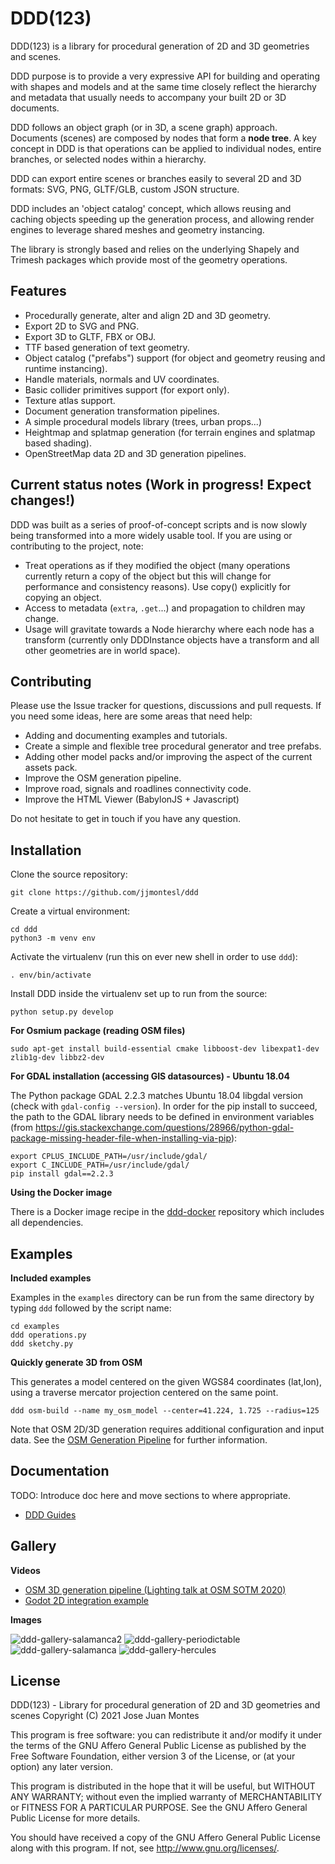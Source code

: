 # DDD(123)

DDD(123) is a library for procedural generation of 2D and 3D geometries and scenes.

DDD purpose is to provide a very expressive API for building and operating with
shapes and models and at the same time closely reflect the hierarchy and metadata
that usually needs to accompany your built 2D or 3D documents.

DDD follows an object graph (or in 3D, a scene graph) approach. Documents (scenes)
are composed by nodes that form a **node tree**. A key concept in DDD is that
operations can be applied to individual nodes, entire branches, or selected
nodes within a hierarchy.

DDD can export entire scenes or branches easily to several 2D and 3D
formats: SVG, PNG, GLTF/GLB, custom JSON structure.

DDD includes an 'object catalog' concept, which allows reusing and caching objects
speeding up the generation process, and allowing render engines to leverage shared
meshes and geometry instancing.

The library is strongly based and relies on the underlying Shapely and Trimesh
packages which provide most of the geometry operations.


## Features

- Procedurally generate, alter and align 2D and 3D geometry.
- Export 2D to SVG and PNG.
- Export 3D to GLTF, FBX or OBJ.
- TTF based generation of text geometry.
- Object catalog ("prefabs") support (for object and geometry reusing and runtime instancing).
- Handle materials, normals and UV coordinates.
- Basic collider primitives support (for export only).
- Texture atlas support.
- Document generation transformation pipelines.
- A simple procedural models library (trees, urban props...)
- Heightmap and splatmap generation (for terrain engines and splatmap based shading).
- OpenStreetMap data 2D and 3D generation pipelines.


## Current status notes (Work in progress! Expect changes!)

DDD was built as a series of proof-of-concept scripts and is now slowly being
transformed into a more widely usable tool. If you are using or contributing
to the project, note:

- Treat operations as if they modified the object (many operations currently return
  a copy of the object but this will change for performance and consistency reasons).
  Use copy() explicitly for copying an object.
- Access to metadata (`extra`, `.get`...) and propagation to children may change.
- Usage will gravitate towards a Node hierarchy where each node has a transform
  (currently only DDDInstance objects have a transform and all other geometries are
  in world space).


## Contributing

Please use the Issue tracker for questions, discussions and pull requests.
If you need some ideas, here are some areas that need help:

- Adding and documenting examples and tutorials.
- Create a simple and flexible tree procedural generator and tree prefabs.
- Adding other model packs and/or improving the aspect of the current assets pack.
- Improve the OSM generation pipeline.
- Improve road, signals and roadlines connectivity code.
- Improve the HTML Viewer (BabylonJS + Javascript)

Do not hesitate to get in touch if you have any question.


## Installation

Clone the source repository:

    git clone https://github.com/jjmontesl/ddd

Create a virtual environment:

    cd ddd
    python3 -m venv env

Activate the virtualenv (run this on ever new shell in order to use `ddd`):

    . env/bin/activate

Install DDD inside the virtualenv set up to run from the source:

    python setup.py develop

**For Osmium package (reading OSM files)**

    sudo apt-get install build-essential cmake libboost-dev libexpat1-dev zlib1g-dev libbz2-dev

**For GDAL installation (accessing GIS datasources) - Ubuntu 18.04**

The Python package GDAL 2.2.3 matches Ubuntu 18.04 libgdal version (check with `gdal-config --version`). In order
for the pip install to succeed, the path to the GDAL library needs to be defined in environment variables
(from https://gis.stackexchange.com/questions/28966/python-gdal-package-missing-header-file-when-installing-via-pip):

    export CPLUS_INCLUDE_PATH=/usr/include/gdal/
    export C_INCLUDE_PATH=/usr/include/gdal/
    pip install gdal==2.2.3

**Using the Docker image**

There is a Docker image recipe in the [ddd-docker](https://github.com/jjmontesl/ddd-docker) repository
which includes all dependencies.


## Examples

**Included examples**

Examples in the `examples` directory can be run from the same directory by
typing `ddd` followed by the script name:

    cd examples
    ddd operations.py
    ddd sketchy.py

**Quickly generate 3D from OSM**

This generates a model centered on the given WGS84 coordinates (lat,lon),
using a traverse mercator projection centered on the same point.

    ddd osm-build --name my_osm_model --center=41.224, 1.725 --radius=125

Note that OSM 2D/3D generation requires additional configuration and input
data. See the [OSM Generation Pipeline](doc/osm.md) for further information.


## Documentation

TODO: Introduce doc here and move sections to where appropriate.

- [DDD Guides](doc/)


## Gallery

**Videos**

- [OSM 3D generation pipeline (Lighting talk at OSM SOTM 2020)](https://youtu.be/R_AHn_eLpso)
- [Godot 2D integration example](https://youtu.be/wQVSpBloGj0)

**Images**

![ddd-gallery-salamanca2](doc/gallery/2020062x-salamanca-cathedral-river.png "Salamanca Cathedral generated from OSM data (render by Three.js)")
![ddd-gallery-periodictable](doc/gallery/20200628-periodictable.png "Periodic Table generated from CSV file")
![ddd-gallery-salamanca](doc/gallery/20200628-salamanca-cathedral-from-blender3-night.png "Salamanca Cathedral generated from OSM data (rendered by Blender)")
![ddd-gallery-hercules](doc/gallery/acoruna_hercules_750r_-8.406,43.386.png "Torre de Hercules 2D rendered from OSM data")


## License

DDD(123) - Library for procedural generation of 2D and 3D geometries and scenes
Copyright (C) 2021 Jose Juan Montes

This program is free software: you can redistribute it and/or modify
it under the terms of the GNU Affero General Public License as published by
the Free Software Foundation, either version 3 of the License, or
(at your option) any later version.

This program is distributed in the hope that it will be useful,
but WITHOUT ANY WARRANTY; without even the implied warranty of
MERCHANTABILITY or FITNESS FOR A PARTICULAR PURPOSE.  See the
GNU Affero General Public License for more details.

You should have received a copy of the GNU Affero General Public License
along with this program.  If not, see <http://www.gnu.org/licenses/>.

